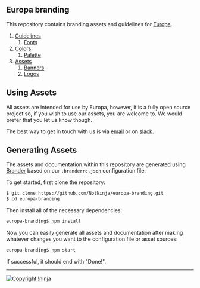 ## Europa branding

This repository contains branding assets and guidelines for [Europa](https://github.com/NotNinja/europa).

1. [Guidelines](https://github.com/NotNinja/europa-branding/tree/master/docs%2Fguidelines.md)
    1. [Fonts](https://github.com/NotNinja/europa-branding/tree/master/docs%2Fguidelines.md#fonts)
2. [Colors](https://github.com/NotNinja/europa-branding/tree/master/docs%2Fcolors.md)
    1. [Palette](https://github.com/NotNinja/europa-branding/tree/master/docs%2Fcolors.md#palette)
3. [Assets](https://github.com/NotNinja/europa-branding/tree/master/docs%2Fassets.md)
    1. [Banners](https://github.com/NotNinja/europa-branding/tree/master/docs%2Fassets.md#banners)
    2. [Logos](https://github.com/NotNinja/europa-branding/tree/master/docs%2Fassets.md#logos)

## Using Assets

All assets are intended for use by Europa, however, it is a fully open source project so, if you wish to use our assets, you are welcome to. We would prefer that you let us know though.

The best way to get in touch with us is via [email](mailto:contact@not.ninja) or on [slack](https://slack.not.ninja).

## Generating Assets

The assets and documentation within this repository are generated using [Brander](https://github.com/NotNinja/brander) based on our `.branderrc.json` configuration file.

To get started, first clone the repository:

``` bash
$ git clone https://github.com/NotNinja/europa-branding.git
$ cd europa-branding
```

Then install all of the necessary dependencies:

``` bash
europa-branding$ npm install
```

Now you can easily generate all assets and documentation after making whatever changes you want to the configuration file or asset sources:

``` bash
europa-branding$ npm start
```

If successful, it should end with "Done!".

---

[![Copyright !ninja](https://cdn.rawgit.com/NotNinja/branding/master/assets/copyright/base/not-ninja-copyright-372x50.png)](https://not.ninja)
